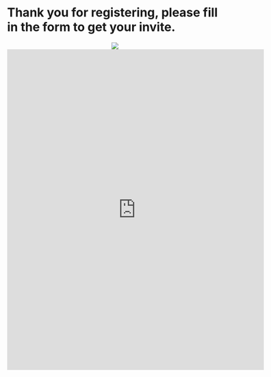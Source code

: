 
# Thank you for registering, please fill in the form to get your invite.
<div style="text-align:center"><img src ="..." /></div>
   <iframe src="https://docs.google.com/forms/d/e/1FAIpQLSfvzL90CrIlug7D_aAwWxja7Zlh0tI4ov4lQdELPg93cOMpdQ/viewform?embedded=true" width="600" height="750" frameborder="0" marginheight="0" marginwidth="0" paddingleft="400">Loading...</iframe>
